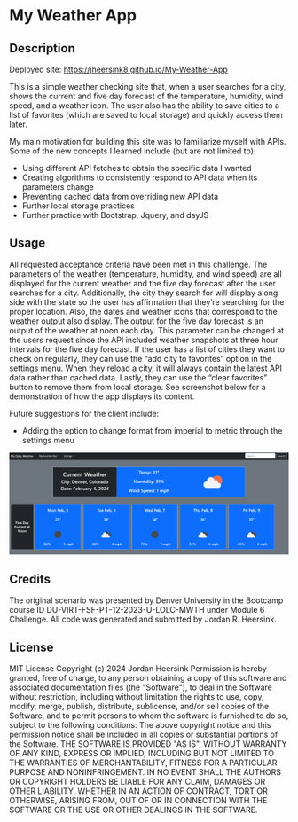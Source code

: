 # My Weather App

## Description

Deployed site: https://jheersink8.github.io/My-Weather-App 

This is a simple weather checking site that, when a user searches for a city, shows the current and five day forecast of the temperature, humidity, wind speed, and a weather icon. The user also has the ability to save cities to a list of favorites (which are saved to local storage) and quickly access them later. 

My main motivation for building this site was to familiarize myself with APIs. Some of the new concepts I learned include (but are not limited to): 

-	Using different API fetches to obtain the specific data I wanted
-	Creating algorithms to consistently respond to API data when its parameters change
-	Preventing cached data from overriding new API data 
-	Further local storage practices 
-	Further practice with Bootstrap, Jquery, and dayJS

## Usage

All requested acceptance criteria have been met in this challenge. The parameters of the weather (temperature,  humidity, and wind speed) are all displayed for the current weather and the five day forecast after the user searches for a city. Additionally, the city they search for will display along side with the state so the user has affirmation that they’re searching for the proper location. Also, the dates and weather icons that correspond to the weather output also display. 
The output for the five day forecast is an output of the weather at noon each day. This parameter can be changed at the users request since the API included weather snapshots at three hour intervals for the five day forecast. 
If the user has a list of cities they want to check on regularly, they can use the “add city to favorites” option in the settings menu. When they reload a city, it will always contain the latest API data rather than cached data. Lastly, they can use the “clear favorites” button to remove them from local storage. 
See screenshot below for a demonstration of how the app displays its content. 

Future suggestions for the client include:  
-	Adding the option to change format from imperial to metric through the settings menu 

![A screenshot of the weather app calling API data for Denver, Colorado.](./assets/images/screenshot.png)

## Credits
The original scenario was presented by Denver University in the Bootcamp course ID DU-VIRT-FSF-PT-12-2023-U-LOLC-MWTH under Module 6 Challenge. All code was generated and submitted by Jordan R. Heersink.

## License
MIT License Copyright (c) 2024 Jordan Heersink Permission is hereby granted, free of charge, to any person obtaining a copy of this software and associated documentation files (the "Software"), to deal in the Software without restriction, including without limitation the rights to use, copy, modify, merge, publish, distribute, sublicense, and/or sell copies of the Software, and to permit persons to whom the software is furnished to do so, subject to the following conditions: The above copyright notice and this permission notice shall be included in all copies or substantial portions of the Software. THE SOFTWARE IS PROVIDED "AS IS", WITHOUT WARRANTY OF ANY KIND, EXPRESS OR IMPLIED, INCLUDING BUT NOT LIMITED TO THE WARRANTIES OF MERCHANTABILITY, FITNESS FOR A PARTICULAR PURPOSE AND NONINFRINGEMENT. IN NO EVENT SHALL THE AUTHORS OR COPYRIGHT HOLDERS BE LIABLE FOR ANY CLAIM, DAMAGES OR OTHER LIABILITY, WHETHER IN AN ACTION OF CONTRACT, TORT OR OTHERWISE, ARISING FROM, OUT OF OR IN CONNECTION WITH THE SOFTWARE OR THE USE OR OTHER DEALINGS IN THE SOFTWARE.